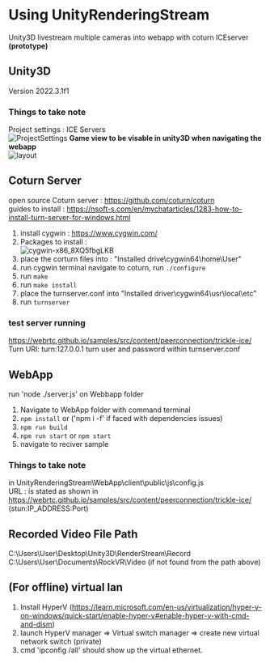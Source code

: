 # Using UnityRenderingStream
Unity3D livestream multiple cameras into webapp with coturn ICEserver
<B>(prototype)</B>
## Unity3D
Version 2022.3.1f1
### Things to take note
Project settings : ICE Servers </br>
![ProjectSettings](https://github.com/Tribby-221/Prototype/assets/13588442/2af4adc9-f3c7-46e5-bdc7-ca0976116331)
<B> Game view to be visable in unity3D when navigating the webapp </B> </BR>
![layout](https://github.com/Tribby-221/Prototype/assets/13588442/900dfd55-d8f4-4393-80d1-233499b423ab)

## Coturn Server
open source Coturn server : https://github.com/coturn/coturn </BR>
guides to install : https://nsoft-s.com/en/mychatarticles/1283-how-to-install-turn-server-for-windows.html </BR>
1. install cygwin : https://www.cygwin.com/
2. Packages to install : </BR> ![cygwin-x86_8XQ5fbgLKB](https://github.com/Tribby-221/Prototype/assets/13588442/da9581a8-78bb-46fc-8822-2fc464e5e0ff)
3. place the corturn files into : "Installed drive\cygwin64\home\User"
4. run cygwin terminal navigate to coturn, run `./configure`
5. run `make`
6. run `make install`
7. place the turnserver.conf into "Installed driver\cygwin64\usr\local\etc"
8. run `turnserver`
### test server running
https://webrtc.github.io/samples/src/content/peerconnection/trickle-ice/ </BR>
Turn URI: turn:127.0.0.1
turn user and password within turnserver.conf

## WebApp
run 'node ./server.js' on Webbapp folder
1. Navigate to WebApp folder with command terminal
2. `npm install` or ('npm i -f' if faced with dependencies issues)
3. `npm run build`
4. `npm run start` or `npm start`
5. navigate to reciver sample
### Things to take note
in UnityRenderingStream\WebApp\client\public\js\config.js </BR>
URL : is stated as shown in https://webrtc.github.io/samples/src/content/peerconnection/trickle-ice/ (stun:IP_ADDRESS:Port)

## Recorded Video File Path
C:\Users\User\Desktop\Unity3D\RenderStream\Record </BR>
C:\Users\User\Documents\RockVR\Video (if not found from the path above)

## (For offline) virtual lan
1. Install HyperV (https://learn.microsoft.com/en-us/virtualization/hyper-v-on-windows/quick-start/enable-hyper-v#enable-hyper-v-with-cmd-and-dism)
2. launch HyperV manager => Virtual switch manager => create new virtual network switch (private)
3. cmd 'ipconfig /all' should show up the virtual ethernet.
